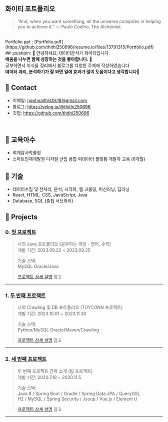 ## 화이티 포트폴리오
>“And, when you want something, all the universe conspires in helping you to achieve it.”
― Paulo Coelho, The Alchemist
</br>
Portfolio ppt : [Portfolio.pdf](https://github.com/thithi250696/resume.io/files/13791315/Portfolio.pdf)

</br>
## :pushpin: 👧 안녕하세요, 데이터분석가 화이티입니다.</br>
<strong>배움을 나누면 함께 성장하는 것을 좋아합니다. 🥰</strong></br>
공부하면서 지식을 정리해서 블로그를 다양한 주제에 작성하였습니다</br>
<strong>데이터 과리, 분석하기가 잘 돠면 일에 효과가 많이 도움이다고 생각합니다💫</strong></br>

## :pushpin: Contact
- 이메일: ngohoaithi40k18@gmail.com
- 블로그: https://velog.io/@thithi250696
- 깃헙: https://github.com/thithi250696
</br>

## :pushpin: 교육아수
- 회계감사학졸업 </br>
- 스마트인재개발원 디지털 산업 용합 빅데이터 플랫폼 개발자 교육 (6개월)

## :pushpin: 기술
- 데이터수집 및 전처리, 분석, 시각화, 웹 크롤링, 머신러닝, 딥러닝
- React, HTML, CSS, JavaScript, Java
- Database, SQL (중첩 서브쿼리)


## :pushpin: Projects
### 0. [첫 프로젝트](https://github.com/thithi250696/1stProject/blob/main/README.md)
>나의 Java 포트폴리오 (공부하는 게임 - 영어, 수학)<br>
>개발 기간: 2023.09.22 ~ 2023.09.25  
>  
>기술 스택:  
> MySQL Oracle/Java
>  
>[프로젝트 상세 설명](https://github.com/thithi250696/1stProject/blob/main/README.md) 참고

---
### 1. [두 반째 프로젝트](https://github.com/thithi250696/2ndProject/blob/main/README.md)
>나의 Crawling 및 DB 포트폴리오 (TOYCONN 프로젝트)  
>개발 기간: 2023.10.01 ~ 2023.11.30  
>  
>기술 스택:  
> Python/MySQL Oracle/Maven/Crawling
>  
>[프로젝트 상세 설명](https://github.com/thithi250696/2ndProject/blob/main/README.md) 참고

---

### 2. [세 번째 프로젝트](https://github.com/thithi250696/thi/blob/main/README.md)
>두 번째 프로젝트 간략 소개  (팀 프로젝트)  
>개발 기간: 2020.7.18 ~ 2020.11.5  
>  
>기술 스택:  
>Java 8 / Spring Boot / Gradle / Spring Data JPA / QueryDSL  
>H2 / MySQL / Spring Security / Jsoup / Vue.js / Element U  
>  
>[프로젝트 상세 설명](https://github.com/thithi250696/thi/blob/main/README.md) 참고

---



